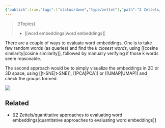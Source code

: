 ```yaml
---
{"publish":true,"tags":["status/done","type/zettel"],"path":"2 Zettels/qualitative approaches to evaluating word embeddings.md","permalink":"/2-zettels/qualitative-approaches-to-evaluating-word-embeddings/","PassFrontmatter":true}
---
```




> [!Topics]
> - [[word embeddings\|word embeddings]]

There are a couple of ways to evaluate word embeddings. One is to take few random words (as queries) and find the *k closest words*, using [[cosine similarity\|cosine similarity]], followed by manually verifying if those k words seem reasonable.

The second approach would be to simply visualize the embeddings in 2D or 3D space, using [[t-SNE\|t-SNE]], [[PCA\|PCA]] or [[UMAP\|UMAP]] and check the groups formed.

![](https://res.cloudinary.com/dcameztw9/image/upload/v1727950252/fu77ztevxitcnufv0dj1.png)

## Related
- [[2 Zettels/quantitative approaches to evaluating word embeddings\|quantitative approaches to evaluating word embeddings]]
